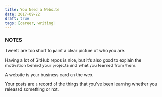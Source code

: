 ```yaml
---
title: You Need a Website
date: 2017-09-22
draft: true
tags: [career, writing]
---
```


### NOTES

Tweets are too short to paint a clear picture of who you are.

Having a lot of GitHub repos is nice, but it's also good to explain the motivation
behind your projects and what you learned from them.

A website is your business card on the web.

Your posts are a record of the things that you've been learning whether you
released something or not.
